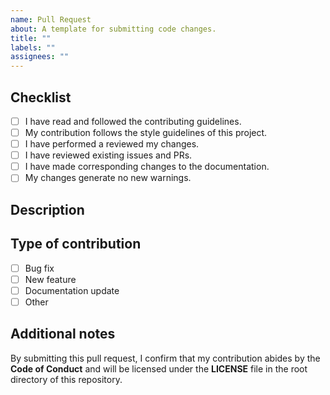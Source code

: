 ```yaml
---
name: Pull Request
about: A template for submitting code changes.
title: ""
labels: ""
assignees: ""
---
```


## Checklist

- [ ] I have read and followed the contributing guidelines.
- [ ] My contribution follows the style guidelines of this project.
- [ ] I have performed a reviewed my changes.
- [ ] I have reviewed existing issues and PRs.
- [ ] I have made corresponding changes to the documentation.
- [ ] My changes generate no new warnings.

## Description

<!-- Briefly describe your contribution and its purpose. Include any relevant context or usage notes. -->

## Type of contribution

- [ ] Bug fix
- [ ] New feature
- [ ] Documentation update
- [ ] Other

## Additional notes

<!-- Add any additional information or context for reviewers here. -->

By submitting this pull request, I confirm that my contribution abides by the **Code of Conduct** and will be licensed under the **LICENSE** file in the root directory of this repository.
